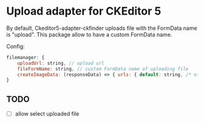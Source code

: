 Upload adapter for CKEditor 5
========================================

By default, Ckeditor5-adapter-ckfinder uploads file with the FormData name is "upload". This package allow to have a custom FormData name.

Config:

```javascript
filemanager: {
	uploadUrl: string, // upload url
	fileFormName: string, // custom FormData name of uploading file
	createImageData: (responseData) => { urls: { default: string, /* others size */ } } // if the response data from uploadUrl is not match with the image format https://ckeditor.com/docs/ckeditor5/latest/features/images/image-upload/simple-upload-adapter.html#successful-upload, then you can define a adapter method to create the image data.
}
```

## TODO

- [ ] allow select uploaded file

